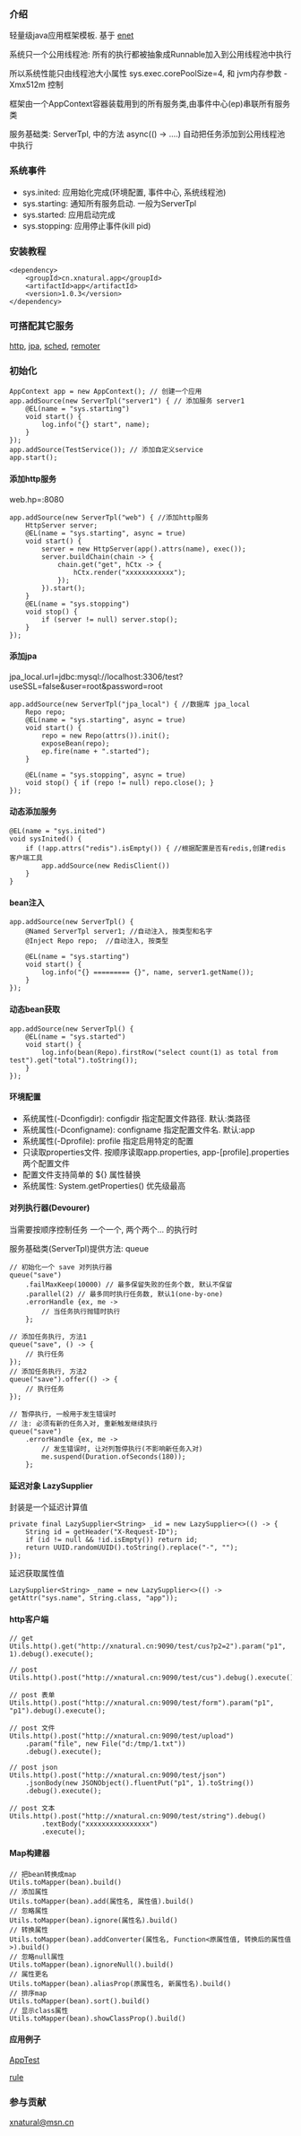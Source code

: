 ### 介绍
轻量级java应用框架模板. 基于 [enet](https://gitee.com/xnat/enet)

系统只一个公用线程池: 所有的执行都被抽象成Runnable加入到公用线程池中执行

所以系统性能只由线程池大小属性 sys.exec.corePoolSize=4, 和 jvm内存参数 -Xmx512m 控制

框架由一个AppContext容器装载用到的所有服务类,由事件中心(ep)串联所有服务类

服务基础类: ServerTpl, 中的方法 async(() -> ....) 自动把任务添加到公用线程池中执行

### 系统事件
* sys.inited:  应用始化完成(环境配置, 事件中心, 系统线程池)
* sys.starting: 通知所有服务启动. 一般为ServerTpl
* sys.started: 应用启动完成
* sys.stopping: 应用停止事件(kill pid)

### 安装教程
```
<dependency>
    <groupId>cn.xnatural.app</groupId>
    <artifactId>app</artifactId>
    <version>1.0.3</version>
</dependency>
```

### 可搭配其它服务
[http](https://gitee.com/xnat/http), [jpa](https://gitee.com/xnat/jpa),
[sched](https://gitee.com/xnat/sched), [remoter](https://gitee.com/xnat/remoter)

### 初始化
```
AppContext app = new AppContext(); // 创建一个应用
app.addSource(new ServerTpl("server1") { // 添加服务 server1
    @EL(name = "sys.starting")
    void start() {
        log.info("{} start", name);
    }
});
app.addSource(TestService()); // 添加自定义service
app.start();
```

#### 添加http服务
web.hp=:8080
```
app.addSource(new ServerTpl("web") { //添加http服务
    HttpServer server;
    @EL(name = "sys.starting", async = true)
    void start() {
        server = new HttpServer(app().attrs(name), exec());
        server.buildChain(chain -> {
            chain.get("get", hCtx -> {
                hCtx.render("xxxxxxxxxxxx");
            });
        }).start();
    }
    @EL(name = "sys.stopping")
    void stop() {
        if (server != null) server.stop();
    }
});
```

#### 添加jpa
jpa_local.url=jdbc:mysql://localhost:3306/test?useSSL=false&user=root&password=root
```
app.addSource(new ServerTpl("jpa_local") { //数据库 jpa_local
    Repo repo;
    @EL(name = "sys.starting", async = true)
    void start() {
        repo = new Repo(attrs()).init();
        exposeBean(repo);
        ep.fire(name + ".started");
    }

    @EL(name = "sys.stopping", async = true)
    void stop() { if (repo != null) repo.close(); }
});
```

#### 动态添加服务
```
@EL(name = "sys.inited")
void sysInited() {
    if (!app.attrs("redis").isEmpty()) { //根据配置是否有redis,创建redis客户端工具
        app.addSource(new RedisClient())
    }
}
```

#### bean注入
```
app.addSource(new ServerTpl() {
    @Named ServerTpl server1; //自动注入, 按类型和名字
    @Inject Repo repo;  //自动注入, 按类型

    @EL(name = "sys.starting")
    void start() {
        log.info("{} ========= {}", name, server1.getName());
    }
});
```

#### 动态bean获取
```
app.addSource(new ServerTpl() {
    @EL(name = "sys.started")
    void start() {
        log.info(bean(Repo).firstRow("select count(1) as total from test").get("total").toString());
    }
});
```

#### 环境配置
* 系统属性(-Dconfigdir): configdir 指定配置文件路径. 默认:类路径
* 系统属性(-Dconfigname): configname 指定配置文件名. 默认:app
* 系统属性(-Dprofile): profile 指定启用特定的配置
* 只读取properties文件. 按顺序读取app.properties, app-[profile].properties 两个配置文件
* 配置文件支持简单的 ${} 属性替换
* 系统属性: System.getProperties() 优先级最高

#### 对列执行器(Devourer)
当需要按顺序控制任务 一个一个, 两个两个... 的执行时

服务基础类(ServerTpl)提供方法: queue

```
// 初始化一个 save 对列执行器
queue("save")
    .failMaxKeep(10000) // 最多保留失败的任务个数, 默认不保留
    .parallel(2) // 最多同时执行任务数, 默认1(one-by-one)
    .errorHandle {ex, me ->
        // 当任务执行抛错时执行
    };
```
```
// 添加任务执行, 方法1
queue("save", () -> {
    // 执行任务
});
// 添加任务执行, 方法2
queue("save").offer(() -> {
    // 执行任务
});
```
```
// 暂停执行, 一般用于发生错误时
// 注: 必须有新的任务入对, 重新触发继续执行
queue("save")
    .errorHandle {ex, me ->
        // 发生错误时, 让对列暂停执行(不影响新任务入对)
        me.suspend(Duration.ofSeconds(180));
    };
```
#### 延迟对象 LazySupplier
封装是一个延迟计算值
```
private final LazySupplier<String> _id = new LazySupplier<>(() -> {
    String id = getHeader("X-Request-ID");
    if (id != null && !id.isEmpty()) return id;
    return UUID.randomUUID().toString().replace("-", "");
});
```
延迟获取属性值
```
LazySupplier<String> _name = new LazySupplier<>(() -> getAttr("sys.name", String.class, "app"));
```


#### http客户端
```
// get
Utils.http().get("http://xnatural.cn:9090/test/cus?p2=2").param("p1", 1).debug().execute();
```
```
// post
Utils.http().post("http://xnatural.cn:9090/test/cus").debug().execute();
```
```
// post 表单
Utils.http().post("http://xnatural.cn:9090/test/form").param("p1", "p1").debug().execute();
```
```
// post 文件
Utils.http().post("http://xnatural.cn:9090/test/upload")
    .param("file", new File("d:/tmp/1.txt"))
    .debug().execute();
```
```
// post json
Utils.http().post("http://xnatural.cn:9090/test/json")
    .jsonBody(new JSONObject().fluentPut("p1", 1).toString())
    .debug().execute();
```
```
// post 文本
Utils.http().post("http://xnatural.cn:9090/test/string").debug()
        .textBody("xxxxxxxxxxxxxxxx")
        .execute();
```

#### Map构建器
```
// 把bean转换成map
Utils.toMapper(bean).build()
// 添加属性
Utils.toMapper(bean).add(属性名, 属性值).build()
// 忽略属性
Utils.toMapper(bean).ignore(属性名).build()
// 转换属性
Utils.toMapper(bean).addConverter(属性名, Function<原属性值, 转换后的属性值>).build()
// 忽略null属性
Utils.toMapper(bean).ignoreNull().build()
// 属性更名
Utils.toMapper(bean).aliasProp(原属性名, 新属性名).build()
// 排序map
Utils.toMapper(bean).sort().build()
// 显示class属性
Utils.toMapper(bean).showClassProp().build()
```

#### 应用例子
[AppTest](https://gitee.com/xnat/app/blob/master/src/test/main/java/AppTest.java)

[rule](https://gitee.com/xnat/rule)


### 参与贡献

xnatural@msn.cn
